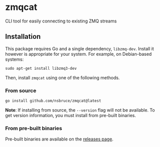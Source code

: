 # zmqcat

CLI tool for easily connecting to existing ZMQ streams

## Installation

This package requires Go and a single dependency, `libzmq-dev`. Install it however is appropriate for your system. For example, on Debian-based systems:

```shell
sudo apt-get install libzmq3-dev
```

Then, install `zmqcat` using one of the following methods.

### From source

```shell
go install github.com/nsbruce/zmqcat@latest
```

**Note**: If installing from source, the `--version` flag will not be available. To get version information, you must install from pre-built binaries.

### From pre-built binaries

Pre-built binaries are available on the [releases page](https://github.com/nsbruce/zmqcat/releases).
